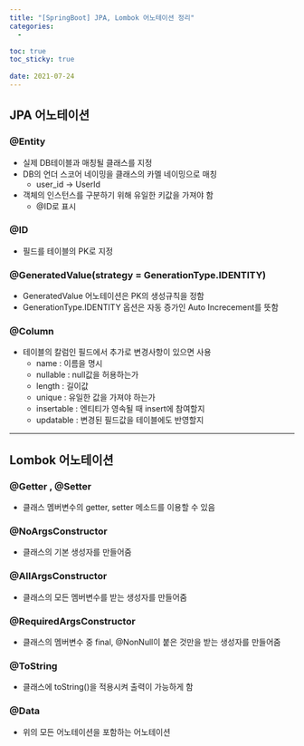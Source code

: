 ```yaml
---
title: "[SpringBoot] JPA, Lombok 어노테이션 정리"
categories:
  - 

toc: true
toc_sticky: true
 
date: 2021-07-24
---
```

  
  
## JPA 어노테이션

### @Entity
- 실제 DB테이블과 매칭될 클래스를 지정
- DB의 언더 스코어 네이밍을 클래스의 카멜 네이밍으로 매칭
  - user_id -> UserId
- 객체의 인스턴스를 구분하기 위해 유일한 키값을 가져야 함
  - @ID로 표시
### @ID
- 필드를 테이블의 PK로 지정
### @GeneratedValue(strategy = GenerationType.IDENTITY)
- GeneratedValue 어노테이션은 PK의 생성규칙을 정함
- GenerationType.IDENTITY 옵션은 자동 증가인 Auto Increcement를 뜻함
### @Column
- 테이블의 칼럼인 필드에서 추가로 변경사항이 있으면 사용
  - name : 이름을 명시
  - nullable : null값을 허용하는가
  - length : 길이값
  - unique : 유일한 값을 가져야 하는가
  - insertable : 엔티티가 영속될 때 insert에 참여할지
  - updatable : 변경된 필드값을 테이블에도 반영할지
  

***
  

## Lombok 어노테이션

### @Getter , @Setter
- 클래스 멤버변수의 getter, setter 메소드를 이용할 수 있음
### @NoArgsConstructor
- 클래스의 기본 생성자를 만들어줌
### @AllArgsConstructor
- 클래스의 모든 멤버변수를 받는 생성자를 만들어줌
### @RequiredArgsConstructor
- 클래스의 멤버변수 중 final, @NonNull이 붙은 것만을 받는 생성자를 만들어줌
### @ToString
- 클래스에 toString()을 적용시켜 출력이 가능하게 함
### @Data
- 위의 모든 어노테이션을 포함하는 어노테이션
